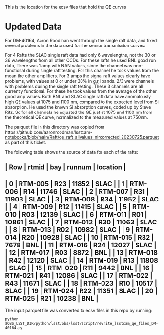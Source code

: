 This is the location for the ecsv files that hold the QE curves

Updated Data
============

For DM-40164, Aaron Roodman went through the single raft data, and fixed several problems in the data used for the sensor transmission curves:

For 4 Rafts the SLAC single raft data had only 6 wavelengths, not the 30 or 36 wavelengths from all other CCDs.
For these rafts he used BNL good run data,
There was 1 amp with NAN values, since the channel was non-functional during single raft testing.
For this channel he took values from the mean the other amplifiers.
For 3 amps the signal raft values clearly have problems, with values at 0 or under 30% in g,r,i bands.
2/3 were channels with problems during the single raft testing.
These 3 channels are all currently functional.
For these he took values from the average of the other good amp values.
Both BNL and SLAC single raft data have anomalously high QE values at 1075 and 1100 nm, compared to the expected level from Si absorption.
He used the known Si absorption curves, coded up by Steve Ritz.
So for all channels he adjusted the QE just at 1075 and 1100 nm from the theoretical QE curve, normalized to the measured values at 750nm.

The parquet file in this directory was copied from https://github.com/aaronroodman/lsstcam-notebooks/blob/main/Raft/qe_raft_allvalues_nircorrected_20230725.parquet as part of this ticket.

The following table shows the source of data for each of the rafts:

| Row |	rtmid   | bay | runnum | location |
-------------------------------------------
| 0   | RTM-005 | R23 | 11852  | SLAC     |
| 1   | RTM-006 | R14 | 11746  | SLAC     |
| 2   | RTM-007 | R31 | 11903  | SLAC     |
| 3   | RTM-008 | R34 | 11952  | SLAC     |
| 4   | RTM-009 | R12 | 11415  | SLAC     |
| 5   | RTM-010 | R03 | 12139  | SLAC     |
| 6   | RTM-011 | R01 | 10861  | SLAC     |
| 7   | RTM-012 | R30 | 11063  | SLAC     |
| 8   | RTM-013 | R02 | 10982  | SLAC     |
| 9   | RTM-014 | R20 | 10928  | SLAC     |
| 10  | RTM-015 | R32 | 7678   | BNL      |
| 11  | RTM-016 | R24 | 12027  | SLAC     |
| 12  | RTM-017 | R03 | 8872   | BNL      |
| 13  | RTM-018 | R42 | 12120  | SLAC     |
| 14  | RTM-019 | R13 | 11808  | SLAC     |
| 15  | RTM-020 | R11 | 9442   | BNL      |
| 16  | RTM-021 | R41 | 12086  | SLAC     |
| 17  | RTM-022 | R43 | 11671  | SLAC     |
| 18  | RTM-023 | R10 | 10517  | SLAC     |
| 19  | RTM-024 | R22 | 11351  | SLAC     |
| 20  | RTM-025 | R21 | 10238  | BNL      |
-------------------------------------------

The input parquet file was converted to ecsv files in this repo by running:

`python $OBS_LSST_DIR/python/lsst/obs/lsst/script/rewrite_lsstcam_qe_files_DM-40164.py`
